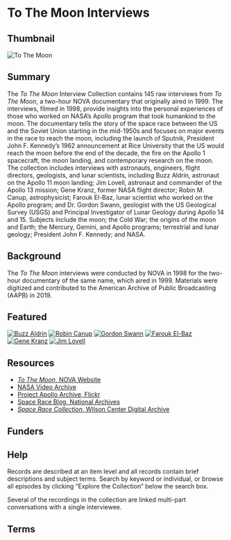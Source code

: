 # To The Moon Interviews

## Thumbnail

![To The Moon](https://s3.amazonaws.com/americanarchive.org/special-collections/ToTheMoon_forspeccoll.jpg "To The Moon") 

## Summary

The <em>To The Moon</em> Interview Collection contains 145 raw interviews from <em>To The Moon</em>, a two-hour NOVA documentary that originally aired in 1999. The interviews, filmed in 1998, provide insights into the personal experiences of those who worked on NASA’s Apollo program that took humankind to the moon. The documentary tells the story of the space race between the US and the Soviet Union starting in the mid-1950s and focuses on major events in the race to reach the moon, including the launch of Sputnik, President John F. Kennedy’s 1962 announcement at Rice University that the US would reach the moon before the end of the decade, the fire on the Apollo 1 spacecraft, the moon landing, and contemporary research on the moon. The collection includes interviews with astronauts, engineers, flight directors, geologists, and lunar scientists, including Buzz Aldrin, astronaut on the Apollo 11 moon landing; Jim Lovell, astronaut and commander of the Apollo 13 mission; Gene Kranz, former NASA flight director; Robin M. Canup, astrophysicist; Farouk El-Baz, lunar scientist who worked on the Apollo program; and Dr. Gordon Swann, geologist with the US Geological Survey (USGS) and Principal Investigator of Lunar Geology during Apollo 14 and 15. Subjects include the moon; the Cold War; the origins of the moon and Earth; the Mercury, Gemini, and Apollo programs; terrestrial and lunar geology; President John F. Kennedy; and NASA. 

## Background

The <em>To The Moon</em> interviews were conducted by NOVA in 1998 for the two-hour documentary of the same name, which aired in 1999. Materials were digitized and contributed to the American Archive of Public Broadcasting (AAPB) in 2019. 

## Featured

[![Buzz Aldrin](https://s3.amazonaws.com/americanarchive.org/special-collections/cpb-aacip_15-2804x55k2c.jpg)](/catalog/cpb-aacip_15-2804x55k2c)
[![Robin Canup](https://s3.amazonaws.com/americanarchive.org/special-collections/cpb-aacip_15-0r9m32p92s.jpg)](/catalog/cpb-aacip_15-0r9m32p92s)
[![Gordon Swann](https://s3.amazonaws.com/americanarchive.org/special-collections/cpb-aacip_15-st7dr2qn5w.jpg)](/catalog/cpb-aacip_15-st7dr2qn5w)
[![Farouk El-Baz](https://s3.amazonaws.com/americanarchive.org/special-collections/cpb-aacip_15-3j39020j4t.jpg)](/catalog/cpb-aacip_15-3j39020j4t)
[![Gene Kranz](https://s3.amazonaws.com/americanarchive.org/special-collections/cpb-aacip_15-p55db7x161.jpg)](/catalog/cpb-aacip_15-p55db7x161)
[![Jim Lovell](https://s3.amazonaws.com/americanarchive.org/special-collections/cpb-aacip_15-hh6c24rw94.jpg)](/catalog/cpb-aacip_15-hh6c24rw94)

## Resources

- [<em>To The Moon</em>, NOVA Website](https://www.pbs.org/wgbh/nova/tothemoon/) 
- [NASA Video Archive](https://www.nasa.gov/multimedia/videogallery/Video_Gallery_Archives.html)
- [Project Apollo Archive, Flickr](https://www.flickr.com/photos/projectapolloarchive/albums)
- [Space Race Blog, National Archives](https://prologue.blogs.archives.gov/category/time-zones/space-race-history/)
- [<em>Space Race Collection</em>, Wilson Center Digital Archive](https://digitalarchive.wilsoncenter.org/collection/383/space-race)

## Funders

## Help

Records are described at an item level and all records contain brief descriptions and subject terms. Search by keyword or individual, or browse all episodes by clicking “Explore the Collection” below the search box. 

Several of the recordings in the collection are linked multi-part conversations with a single interviewee.

## Terms
